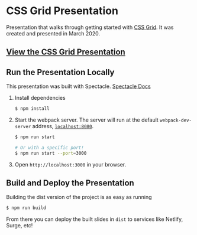 # CSS Grid Presentation

Presentation that walks through getting started with [CSS Grid](https://css-tricks.com/snippets/css/complete-guide-grid/). It was created and presented in March 2020.

## [View the CSS Grid Presentation](https://rdeprey.github.io/css-grid-presentation/?immediate=true&slide=0&slideElement=-1)

## Run the Presentation Locally

This presentation was built with Spectacle. [Spectacle Docs](https://github.com/FormidableLabs/spectacle/blob/master/README.md)

1. Install dependencies

   ```sh
   $ npm install
   ```

2. Start the webpack server. The server will run at the default `webpack-dev-server` address, [`localhost:8080`](http://localhost:8080).

   ```sh
   $ npm run start

   # Or with a specific port!
   $ npm run start --port=3000
   ```

3. Open `http://localhost:3000` in your browser.

## Build and Deploy the Presentation

Building the dist version of the project is as easy as running

```sh
$ npm run build
```

From there you can deploy the built slides in `dist` to services like Netlify, Surge, etc!
